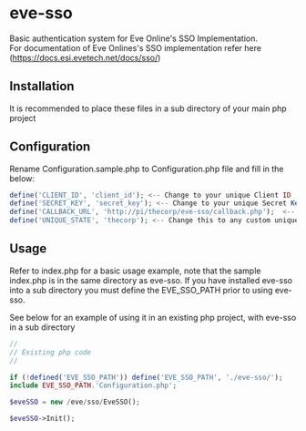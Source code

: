 # eve-sso
Basic authentication system for Eve Online's SSO Implementation.<br>
For documentation of Eve Onlines's SSO implementation refer here (https://docs.esi.evetech.net/docs/sso/)

## Installation
It is recommended to place these files in a sub directory of your main php project

## Configuration
Rename Configuration.sample.php to Configuration.php file and fill in the below:
```php
define('CLIENT_ID', 'client_id'); <-- Change to your unique Client ID
define('SECRET_KEY', 'secret_key'); <-- Change to your unique Secret Key
define('CALLBACK_URL', 'http://pi/thecorp/eve-sso/callback.php');  <-- Change this callback to the relevant location
define('UNIQUE_STATE', 'thecorp'); <-- Change this to any custom unique string. Can be left as is
```
## Usage
Refer to index.php for a basic usage example, note that the sample index.php is in the same directory as eve-sso.
If you have installed eve-sso into a sub directory you must define the EVE_SSO_PATH prior to using eve-sso.

See below for an example of using it in an existing php project, with eve-sso in a sub directory
```php
//
// Existing php code
//

if (!defined('EVE_SSO_PATH')) define('EVE_SSO_PATH', './eve-sso/');
include EVE_SSO_PATH.'Configuration.php';

$eveSSO = new /eve/sso/EveSSO();

$eveSSO->Init();
```
